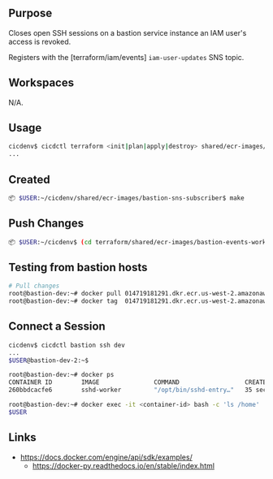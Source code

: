 ## Purpose
Closes open SSH sessions on a bastion service instance an
IAM user's access is revoked.

Registers with the [terraform/iam/events] `iam-user-updates` SNS topic.

## Workspaces
N/A.

## Usage
```bash
cicdenv$ cicdctl terraform <init|plan|apply|destroy> shared/ecr-images/bastion-sns-subscriber:main
...
```

## Created
```bash
📦 $USER:~/cicdenv/shared/ecr-images/bastion-sns-subscriber$ make
```

## Push Changes
```bash
📦 $USER:~/cicdenv$ (cd terraform/shared/ecr-images/bastion-events-worker; make build push)
```

## Testing from bastion hosts
```bash
# Pull changes
root@bastion-dev:~# docker pull 014719181291.dkr.ecr.us-west-2.amazonaws.com/bastion-events-worker
root@bastion-dev:~# docker tag  014719181291.dkr.ecr.us-west-2.amazonaws.com/bastion-events-worker events-worker
```

## Connect a Session
```bash
cicdenv$ cicdctl bastion ssh dev
...
$USER@bastion-dev-2:~$ 
```

```bash
root@bastion-dev:~# docker ps
CONTAINER ID        IMAGE               COMMAND                  CREATED             STATUS              PORTS               NAMES
260bbdcacfe6        sshd-worker         "/opt/bin/sshd-entry…"   35 seconds ago      Up 34 seconds       22/tcp              silly_wescoff

root@bastion-dev:~# docker exec -it <container-id> bash -c 'ls /home'
$USER
```

## Links
* https://docs.docker.com/engine/api/sdk/examples/
  * https://docker-py.readthedocs.io/en/stable/index.html
